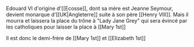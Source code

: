 Edouard VI d'origine d'[[Ecosse]], dont sa mère est Jeanne Seymour, devient monarque d'[[UK|Angleterre]] suite à son père [[Henry VIII]]. Mais il mourra et laissera la place du trône à "Lady Jane Grey" qui sera évincé par les catholiques pour laisser la place à [[Mary 1st]]

Il est donc le demi-frère de [[Mary 1st]] et [[Elizabeth 1st]]